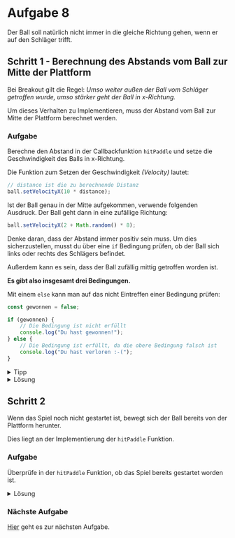 # Aufgabe 8

Der Ball soll natürlich nicht immer in die gleiche Richtung gehen, wenn er auf den Schläger trifft.

## Schritt 1 - Berechnung des Abstands vom Ball zur Mitte der Plattform

Bei Breakout gilt die Regel: *Umso weiter außen der Ball vom Schläger getroffen wurde, umso stärker geht der Ball in x-Richtung.*

Um dieses Verhalten zu Implementieren, muss der Abstand vom Ball zur Mitte der Plattform berechnet werden.

### Aufgabe

Berechne den Abstand in der Callbackfunktion `hitPaddle` und setze die Geschwindigkeit des Balls in x-Richtung.

Die Funktion zum Setzen der Geschwindigkeit *(Velocity)* lautet:

```javascript
// distance ist die zu berechnende Distanz
ball.setVelocityX(10 * distance);
```

Ist der Ball genau in der Mitte aufgekommen, verwende folgenden Ausdruck. Der Ball geht dann in eine zufällige Richtung:

```javascript
ball.setVelocityX(2 + Math.random() * 8);
```

Denke daran, dass der Abstand immer positiv sein muss. Um dies sicherzustellen, musst du über eine `if` Bedingung prüfen, ob der Ball sich links oder rechts des Schlägers befindet.

Außerdem kann es sein, dass der Ball zufällig mittig getroffen worden ist.

**Es gibt also insgesamt drei Bedingungen.**

Mit einem `else` kann man auf das nicht Eintreffen einer Bedingung prüfen:

```javascript
const gewonnen = false;

if (gewonnen) {
    // Die Bedingung ist nicht erfüllt
    console.log("Du hast gewonnen!");
} else {
    // Die Bedingung ist erfüllt, da die obere Bedingung falsch ist
    console.log("Du hast verloren :-(");
}
```

<details>
<summary>Tipp</summary>

Der Abstand zwischen Schläger und Ball ist folgenderweise zu berechnen:

```javascript
const distance = ball.x - paddle.x;
```

***
</details>

<details>
<summary>Lösung</summary>

```javascript
function hitPaddle(ball, paddle) {
    const distance = ball.x- paddle.x;
    
    if (distance === 0) {
        ball.setVelocityX(2 + Math.random() * 8);
    } else {
        ball.setVelocityX(10 * distance);
    }
}
```

***
</details>

## Schritt 2

Wenn das Spiel noch nicht gestartet ist, bewegt sich der Ball bereits von der Plattform herunter.

Dies liegt an der Implementierung der `hitPaddle` Funktion.

### Aufgabe

Überprüfe in der `hitPaddle` Funktion, ob das Spiel bereits gestartet worden ist.

<details>
<summary>Lösung</summary>

```javascript
function hitPaddle(ball, paddle) {
    if (isGameStarted) {
        const distance = ball.x - paddle.x;

        if (distance === 0) {
            ball.setVelocityX(2 + Math.random() * 8);
        } else {
            ball.setVelocityX(10 * distance);
        }
    }
}
```

***
</details>

### Nächste Aufgabe

[Hier](Aufgabe9.md) geht es zur nächsten Aufgabe.